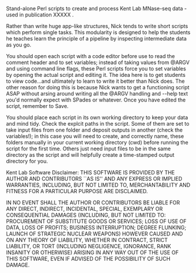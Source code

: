Stand-alone Perl scripts to create and process Kent Lab MNase-seq data - used in publication XXXXX . 

Rather than write huge app-like structures, Nick tends to write short scripts which perform single tasks. This modularity is designed to help the students he teaches learn the principle of a pipeline by inspecting intermediate data as you go. 

You should open each script with a code editor before use to read the comment header and to set variables; instead of taking values from @ARGV and using command line flags, these Perl scripts force you to set variables by opening the actual script and editing it. The idea here is to get students to view code...and ultimately to learn to write it better than Nick does. The other reason for doing this is because Nick wants to get a functioning script ASAP without arsing around writing all the @ARGV handling and --help text you'd normally expect with SPades or whatever. Once you have edited the script, remember to Save.

You should place each script in its own working directory to keep your data and mind tidy. Check the explcit paths in the script. Some of them are set to take input files from one folder and deposit outputs in another (check the variables!); in this case you will need to create, and correctly name, these folders manually in your current working directory (cwd) before running the script for the first time. Others just need input files to be in the same directory as the script and will helpfully create a time-stamped output directory for you.

Kent Lab Software Disclaimer: 
THIS SOFTWARE IS PROVIDED BY THE AUTHOR AND CONTRIBUTORS ``AS IS'' AND ANY EXPRESS OR IMPLIED WARRANTIES, INCLUDING, BUT NOT LIMITED TO, MERCHANTABILITY AND FITNESS FOR A PARTICULAR PURPOSE ARE DISCLAIMED.

IN NO EVENT SHALL THE AUTHOR OR CONTRIBUTORS BE LIABLE FOR ANY DIRECT, INDIRECT, INCIDENTAL, SPECIAL, EXEMPLARY OR CONSEQUENTIAL DAMAGES (INCLUDING, BUT NOT LIMITED TO: PROCUREMENT OF SUBSTITUTE GOODS OR SERVICES; LOSS OF USE OF DATA, LOSS OF PROFITS; BUSINESS INTERRUPTION; DEGREE FLUNKING; LAUNCH OF STRATEGIC NUCLEAR WEAPONS) HOWEVER CAUSED AND ON ANY THEORY OF LIABILITY, WHETHER IN CONTRACT, STRICT LIABILITY, OR TORT (INCLUDING NEGLIGENCE, IGNORANCE, RANK INSANITY OR OTHERWISE) ARISING IN ANY WAY OUT OF THE USE OF THIS SOFTWARE, EVEN IF ADVISED OF THE POSSIBILITY OF SUCH DAMAGE.

